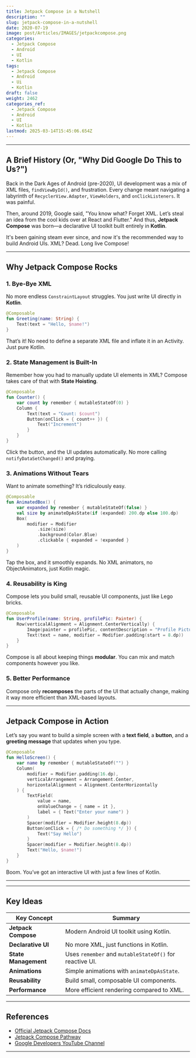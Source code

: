 ```yaml
---
title: Jetpack Compose in a Nutshell
description: ""
slug: jetpack-compose-in-a-nutshell
date: 2020-07-19
image: post/Articles/IMAGES/jetpackcompose.png
categories:
  - Jetpack Compose
  - Android
  - UI
  - Kotlin
tags:
  - Jetpack Compose
  - Android
  - Ui
  - Kotlin
draft: false
weight: 2462
categories_ref:
  - Jetpack Compose
  - Android
  - UI
  - Kotlin
lastmod: 2025-03-14T15:45:06.654Z
---
```

<!-- # Jetpack Compose in a Nutshell

So, you're thinking about Jetpack Compose? Maybe you're tired of writing endless XML layouts in Android, or maybe you're just looking for an excuse to jump on the Kotlin bandwagon. Either way, you've come to the right place!

Let’s break it down—what it is, where it came from, and why it’s got Android devs throwing confetti and burning their XML files. -->

***

## A Brief History (Or, "Why Did Google Do This to Us?")

Back in the Dark Ages of Android (pre-2020), UI development was a mix of XML files, `findViewById()`, and frustration. Every change meant navigating a labyrinth of `RecyclerView.Adapter`, `ViewHolders`, and `onClickListeners`. It was painful.

Then, around 2019, Google said, "You know what? Forget XML. Let’s steal an idea from the cool kids over at React and Flutter." And thus, **Jetpack Compose** was born—a declarative UI toolkit built entirely in **Kotlin**.

It's been gaining steam ever since, and now it's the recommended way to build Android UIs. XML? Dead. Long live Compose!

***

## Why Jetpack Compose Rocks

### 1. **Bye-Bye XML**

No more endless `ConstraintLayout` struggles. You just write UI directly in **Kotlin**.

```kotlin
@Composable
fun Greeting(name: String) {
    Text(text = "Hello, $name!")
}
```

That’s it! No need to define a separate XML file and inflate it in an Activity. Just pure Kotlin.

### 2. **State Management is Built-In**

Remember how you had to manually update UI elements in XML? Compose takes care of that with **State Hoisting**.

```kotlin
@Composable
fun Counter() {
    var count by remember { mutableStateOf(0) }
    Column {
        Text(text = "Count: $count")
        Button(onClick = { count++ }) {
            Text("Increment")
        }
    }
}
```

Click the button, and the UI updates automatically. No more calling `notifyDataSetChanged()` and praying.

### 3. **Animations Without Tears**

Want to animate something? It’s ridiculously easy.

```kotlin
@Composable
fun AnimatedBox() {
    var expanded by remember { mutableStateOf(false) }
    val size by animateDpAsState(if (expanded) 200.dp else 100.dp)
    Box(
        modifier = Modifier
            .size(size)
            .background(Color.Blue)
            .clickable { expanded = !expanded }
    )
}
```

Tap the box, and it smoothly expands. No XML animators, no ObjectAnimators, just Kotlin magic.

### 4. **Reusability is King**

Compose lets you build small, reusable UI components, just like Lego bricks.

```kotlin
@Composable
fun UserProfile(name: String, profilePic: Painter) {
    Row(verticalAlignment = Alignment.CenterVertically) {
        Image(painter = profilePic, contentDescription = "Profile Picture")
        Text(text = name, modifier = Modifier.padding(start = 8.dp))
    }
}
```

Compose is all about keeping things **modular**. You can mix and match components however you like.

### 5. **Better Performance**

Compose only **recomposes** the parts of the UI that actually change, making it way more efficient than XML-based layouts.

***

## Jetpack Compose in Action

Let’s say you want to build a simple screen with a **text field**, a **button**, and a **greeting message** that updates when you type.

```kotlin
@Composable
fun HelloScreen() {
    var name by remember { mutableStateOf("") }
    Column(
        modifier = Modifier.padding(16.dp),
        verticalArrangement = Arrangement.Center,
        horizontalAlignment = Alignment.CenterHorizontally
    ) {
        TextField(
            value = name,
            onValueChange = { name = it },
            label = { Text("Enter your name") }
        )
        Spacer(modifier = Modifier.height(8.dp))
        Button(onClick = { /* Do something */ }) {
            Text("Say Hello")
        }
        Spacer(modifier = Modifier.height(8.dp))
        Text("Hello, $name!")
    }
}
```

Boom. You’ve got an interactive UI with just a few lines of Kotlin.

***

<!-- 
## Final Thoughts

Jetpack Compose is the **future** of Android UI. It’s cleaner, faster, and just **way more fun** than the old XML days. If you haven’t tried it yet, **jump in now**—your future self will thank you.

Now go forth and build something awesome (and maybe delete some old XML layouts while you're at it)! -->

***

## Key Ideas

| Key Concept          | Summary                                                 |
| -------------------- | ------------------------------------------------------- |
| **Jetpack Compose**  | Modern Android UI toolkit using Kotlin.                 |
| **Declarative UI**   | No more XML, just functions in Kotlin.                  |
| **State Management** | Uses `remember` and `mutableStateOf()` for reactive UI. |
| **Animations**       | Simple animations with `animateDpAsState`.              |
| **Reusability**      | Build small, composable UI components.                  |
| **Performance**      | More efficient rendering compared to XML.               |

***

## References

* [Official Jetpack Compose Docs](https://developer.android.com/jetpack/compose)
* [Jetpack Compose Pathway](https://developer.android.com/courses/pathways/compose)
* [Google Developers YouTube Channel](https://www.youtube.com/user/GoogleDevelopers)

***
